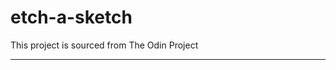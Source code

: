# etch-a-sketch
This project is sourced from The Odin Project
__________________________________________________
